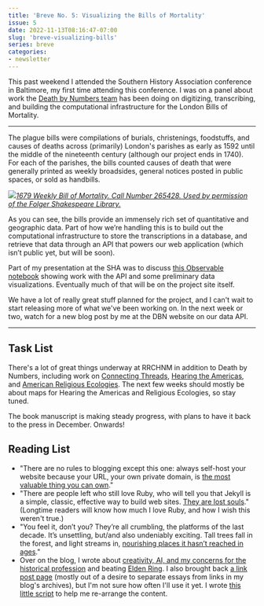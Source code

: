 ```yaml
---
title: 'Breve No. 5: Visualizing the Bills of Mortality'
issue: 5
date: 2022-11-13T08:16:47-07:00
slug: 'breve-visualizing-bills'
series: breve
categories: 
- newsletter
---
```


This past weekend I attended the Southern History Association conference in Baltimore, my first time attending this conference. I was on a panel about work the [Death by Numbers team](https://deathbynumbers.org/) has been doing on digitizing, transcribing, and building the computational infrastructure for the London Bills of Mortality.

---

The plague bills were compilations of burials, christenings, foodstuffs, and causes of deaths across (primarily) London's parishes as early as 1592 until the middle of the nineteenth century (although our project ends in 1740). For each of the parishes, the bills counted causes of death that were generally printed as weekly broadsides, general notices posted in public spaces, or sold as handbills.

![](https://buttondown.s3.us-west-2.amazonaws.com/images/a9d7269a-b63f-4999-9ba4-502a425dcce9.jpg)[*1679 Weekly Bill of Mortality. Call Number 265428. Used by permission of the Folger Shakespeare Library.*](https://luna.folger.edu/luna/servlet/view/search?search=SUBMIT&cat=0&q=265428&dateRangeStart=&dateRangeEnd=&QuickSearchA=QuickSearchA)

As you can see, the bills provide an immensely rich set of quantitative and geographic data. Part of how we’re handling this is to build out the computational infrastructure to store the transcriptions in a database, and retrieve that data through an API that powers our web application (which isn’t public yet, but will be soon).

Part of my presentation at the SHA was to discuss [this Observable notebook](https://observablehq.com/d/7adb8b95df5d51a9) showing work with the API and some preliminary data visualizations. Eventually much of that will be on the project site itself.

We have a lot of really great stuff planned for the project, and I can't wait to start releasing more of what we've been working on. In the next week or two, watch for a new blog post by me at the DBN website on our data API.

---

## Task List

There's a lot of great things underway at RRCHNM in addition to Death by Numbers, including work on [Connecting Threads](https://connectingthreads.co.uk), [Hearing the Americas](https://hearingtheamericas.org/s/the-americas/page/welcome), and [American Religious Ecologies](https://religiousecologies.org). The next few weeks should mostly be about maps for Hearing the Americas and Religious Ecologies, so stay tuned.

The book manuscript is making steady progress, with plans to have it back to the press in December. Onwards!

## Reading List

- "There are no rules to blogging except this one: always self-host your website because your URL, your own private domain, is [the most valuable thing you can own](https://www.robinrendle.com/notes/take-care-of-your-blog-/)."
- "There are people left who still love Ruby, who will tell you that Jekyll is a simple, classic, effective way to build web sites. [They are lost souls](http://benschmidt.org/post/2022-02-01-ruby-for-emily/)." (Longtime readers will know how much I love Ruby, and how I wish this weren't true.)
- "You feel it, don’t you? They’re all crumbling, the platforms of the last decade. It’s unsettling, but/and also undeniably exciting. Tall trees fall in the forest, and light streams in, [nourishing places it hasn’t reached in ages](https://www.robinsloan.com/lab/specifying-spring-83/#summer)."
- Over on the blog, I wrote about [creativity, AI, and my concerns for the historical profession](https://jasonheppler.org/2022/10/16/ai-art/) and beating [Elden Ring](https://jasonheppler.org/2022/10/11/elden-ring/). I also brought back [a link post page](https://jasonheppler.org/links/) (mostly out of a desire to separate essays from links in my blog's archives), but I'm not sure how often I'll use it yet. I wrote [this little script](https://github.com/hepplerj/jasonheppler.org/blob/main/scripts/linkpost_migration.py) to help me re-arrange the content.